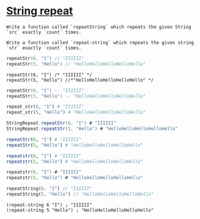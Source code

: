 # [String repeat](https://www.codewars.com/kata/57a0e5c372292dd76d000d7e)
```if-not:racket
Write a function called `repeatString` which repeats the given String `src` exactly `count` times.
```
```if:racket
Write a function called `repeat-string` which repeats the given string `str` exactly `count` times.
```
```c
repeatStr(6, "I") // "IIIIII"
repeatStr(5, "Hello") // "HelloHelloHelloHelloHello"
```
```reason
repeatStr(6, "I") /* "IIIIII" */
repeatStr(5, "Hello") //*"HelloHelloHelloHelloHello" */
```
```lua
repeatStr(6, "I") -- "IIIIII"
repeatStr(5, "Hello") -- "HelloHelloHelloHelloHello"
```
```elixir
repeat_str(6, "I") # "IIIIII"
repeat_str(5, "Hello") # "HelloHelloHelloHelloHello"
```
```scala
StringRepeat.repeatStr(6, "I") # "IIIIII"
StringRepeat.repeatStr(5, "Hello") # "HelloHelloHelloHelloHello"
```
```nim
repeatStr(6, "I") # "IIIIII"
repeatStr(5, "Hello") # "HelloHelloHelloHelloHello"
```
```julia
repeatstr(6, "I") # "IIIIII"
repeatstr(5, "Hello") # "HelloHelloHelloHelloHello"
```
```kotlin
repeatstr(6, "I") # "IIIIII"
repeatstr(5, "Hello") # "HelloHelloHelloHelloHello"
```
```dart
repeatString(6, "I") // "IIIIII"
repeatString(5, "Hello") // "HelloHelloHelloHelloHello"
```
```racket
(repeat-string 6 "I") ; "IIIIII"
(repeat-string 5 "Hello") ; "HelloHelloHelloHelloHello"
```
